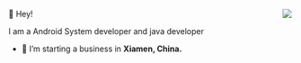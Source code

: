 👻 Hey!
<img align="right" src="https://github-readme-stats.vercel.app/api?username=tiann&show_icons=true&icon_color=0366d6&text_color=24292e&bg_color=ffffff&hide_title=true&count_private=true&include_all_commits=true" />

I am a Android System developer and java developer

- 🔭 I’m starting a business in <b>Xiamen, China.</b>
